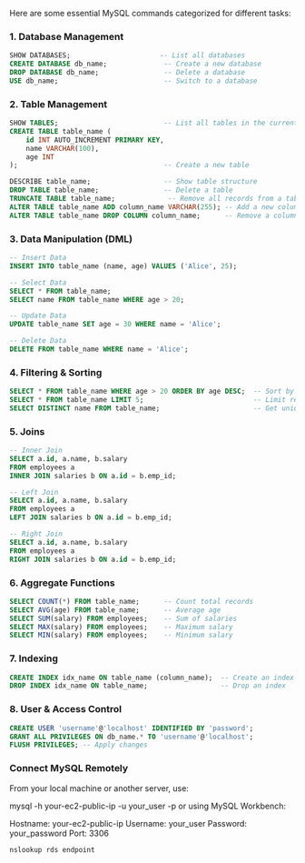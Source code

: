 Here are some essential MySQL commands categorized for different tasks:

### **1. Database Management**
```sql
SHOW DATABASES;                      -- List all databases
CREATE DATABASE db_name;              -- Create a new database
DROP DATABASE db_name;                -- Delete a database
USE db_name;                          -- Switch to a database
```

### **2. Table Management**
```sql
SHOW TABLES;                          -- List all tables in the current database
CREATE TABLE table_name (
    id INT AUTO_INCREMENT PRIMARY KEY,
    name VARCHAR(100),
    age INT
);                                    -- Create a new table

DESCRIBE table_name;                  -- Show table structure
DROP TABLE table_name;                -- Delete a table
TRUNCATE TABLE table_name;             -- Remove all records from a table but keep the structure
ALTER TABLE table_name ADD column_name VARCHAR(255); -- Add a new column
ALTER TABLE table_name DROP COLUMN column_name;      -- Remove a column
```

### **3. Data Manipulation (DML)**
```sql
-- Insert Data
INSERT INTO table_name (name, age) VALUES ('Alice', 25);

-- Select Data
SELECT * FROM table_name;
SELECT name FROM table_name WHERE age > 20;

-- Update Data
UPDATE table_name SET age = 30 WHERE name = 'Alice';

-- Delete Data
DELETE FROM table_name WHERE name = 'Alice';
```

### **4. Filtering & Sorting**
```sql
SELECT * FROM table_name WHERE age > 20 ORDER BY age DESC;  -- Sort by age in descending order
SELECT * FROM table_name LIMIT 5;                           -- Limit results to 5 rows
SELECT DISTINCT name FROM table_name;                       -- Get unique names
```

### **5. Joins**
```sql
-- Inner Join
SELECT a.id, a.name, b.salary
FROM employees a
INNER JOIN salaries b ON a.id = b.emp_id;

-- Left Join
SELECT a.id, a.name, b.salary
FROM employees a
LEFT JOIN salaries b ON a.id = b.emp_id;

-- Right Join
SELECT a.id, a.name, b.salary
FROM employees a
RIGHT JOIN salaries b ON a.id = b.emp_id;
```

### **6. Aggregate Functions**
```sql
SELECT COUNT(*) FROM table_name;      -- Count total records
SELECT AVG(age) FROM table_name;      -- Average age
SELECT SUM(salary) FROM employees;    -- Sum of salaries
SELECT MAX(salary) FROM employees;    -- Maximum salary
SELECT MIN(salary) FROM employees;    -- Minimum salary
```

### **7. Indexing**
```sql
CREATE INDEX idx_name ON table_name (column_name);  -- Create an index
DROP INDEX idx_name ON table_name;                  -- Drop an index
```

### **8. User & Access Control**
```sql
CREATE USER 'username'@'localhost' IDENTIFIED BY 'password';
GRANT ALL PRIVILEGES ON db_name.* TO 'username'@'localhost';
FLUSH PRIVILEGES; -- Apply changes
```


### Connect MySQL Remotely
From your local machine or another server, use:

mysql -h your-ec2-public-ip -u your_user -p
or using MySQL Workbench:

Hostname: your-ec2-public-ip
Username: your_user
Password: your_password
Port: 3306

```
nslookup rds endpoint

```
